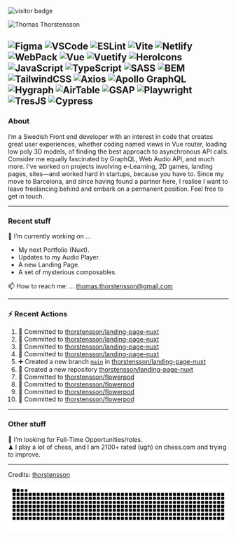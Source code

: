 <img src="https://visitor-badge.laobi.icu/badge?page_id=thorstensson" alt="visitor badge"/></p>

![Thomas Thorstensson](https://github.com/user-attachments/assets/ac4417b0-aae0-422a-b866-3b8120c2d6ff)

![Figma](https://img.shields.io/badge/Figma-ffffff?style=for-the-badge&color=000000)
![VSCode](https://img.shields.io/badge/VSCode-ffffff?style=for-the-badge&color=000000)
![ESLint](https://img.shields.io/badge/ESLint-ffffff?style=for-the-badge&color=000000)
![Vite](https://img.shields.io/badge/Vite-ffffff?style=for-the-badge&color=000000)
![Netlify](https://img.shields.io/badge/Netlify-ffffff?style=for-the-badge&color=000000)
![WebPack](https://img.shields.io/badge/WebPack-ffffff?style=for-the-badge&color=000000)
![Vue](https://img.shields.io/badge/Vue-ffffff?style=for-the-badge&color=67ea53)
![Vuetify](https://img.shields.io/badge/Vuetify-ffffff?style=for-the-badge&color=67ea53)
![HeroIcons](https://img.shields.io/badge/HeroIcons-ffffff?style=for-the-badge&color=000000)
![JavaScript](https://img.shields.io/badge/JavaScript-ffffff?style=for-the-badge&color=f2ff09)
![TypeScript](https://img.shields.io/badge/TypeScript-ffffff?style=for-the-badge&color=3756EC)
![SASS](https://img.shields.io/badge/SASS-ffffff?style=for-the-badge&color=000000)
![BEM](https://img.shields.io/badge/BEM-ffffff?style=for-the-badge&color=000000)
![TailwindCSS](https://img.shields.io/badge/TailwindCSS-ffffff?style=for-the-badge&color=000000)
![Axios](https://img.shields.io/badge/Axios-ffffff?style=for-the-badge&color=000000)
![Apollo GraphQL](https://img.shields.io/badge/Apollo%20GraphQL-ffffff?style=for-the-badge&color=000000)
![Hygraph](https://img.shields.io/badge/Hygraph-ffffff?style=for-the-badge&color=000000)
![AirTable](https://img.shields.io/badge/AirTable-ffffff?style=for-the-badge&color=000000)
![GSAP](https://img.shields.io/badge/GSAP-ffffff?style=for-the-badge&color=000000)
![Playwright](https://img.shields.io/badge/Playwright-ffffff?style=for-the-badge&color=000000)
![TresJS](https://img.shields.io/badge/TresJS-ffffff?style=for-the-badge&color=000000)
![Cypress](https://img.shields.io/badge/Cypress-ffffff?style=for-the-badge&color=000000)
---
### About
I’m a Swedish Front end developer with an interest in code that creates great user experiences, whether coding named views in Vue router, loading low poly 3D models, of finding the best approach to asynchronous API calls. Consider me equally fascinated by GraphQL, Web Audio API, and much more. I've worked on projects involving e-Learning, 2D games, landing pages, sites—and worked hard in startups, because you have to. Since my move to Barcelona, and since having found a partner here, I realise I want to leave freelancing behind and embark on a permanent position. Feel free to get in touch.

---
### Recent stuff
🔭 I’m currently working on ... 
- My next Portfolio (Nuxt).
- Updates to my Audio Player.
- A new Landing Page.
- A set of mysterious composables.<br>

📫 How to reach me: ... thomas.thorstensson@gmail.com 

---
### :zap: Recent Actions
<!--START_SECTION:activity-->
1. 📝 Committed to [thorstensson/landing-page-nuxt](https://github.com/thorstensson/landing-page-nuxt/commit/d96f2f631a23e2337330da0b6d5115218f703750)
2. 📝 Committed to [thorstensson/landing-page-nuxt](https://github.com/thorstensson/landing-page-nuxt/commit/ed20e9e02f34419a6a8d42783d6570f086a18d15)
3. 📝 Committed to [thorstensson/landing-page-nuxt](https://github.com/thorstensson/landing-page-nuxt/commit/80ea51398bf6d2ca277cf9cd680d2e26275fa92e)
4. 📝 Committed to [thorstensson/landing-page-nuxt](https://github.com/thorstensson/landing-page-nuxt/commit/2ec3997c9ef9b70ccd29cdc392aa52ef2810e9ac)
5. ➕ Created a new branch [`main`](https://github.com/thorstensson/landing-page-nuxt/tree/main) in [thorstensson/landing-page-nuxt](https://github.com/thorstensson/landing-page-nuxt)
6. 🎉 Created a new repository [thorstensson/landing-page-nuxt](https://github.com/thorstensson/landing-page-nuxt)
7. 📝 Committed to [thorstensson/flowerpod](https://github.com/thorstensson/flowerpod/commit/e77d389eecd704c7c2d7476a130de7f0d378c9b4)
8. 📝 Committed to [thorstensson/flowerpod](https://github.com/thorstensson/flowerpod/commit/df4c3de924b4c2062de91411a6b046ae10388519)
9. 📝 Committed to [thorstensson/flowerpod](https://github.com/thorstensson/flowerpod/commit/9db82b94432a23578dc529b4ce9400ec3f04cc73)
10. 📝 Committed to [thorstensson/flowerpod](https://github.com/thorstensson/flowerpod/commit/110b694d5b9f5e1cdea0befa02bf5a962a38d318)
<!--END_SECTION:activity-->

---
### Other stuff
💼 I’m looking for Full-Time Opportunities/roles.<br>
♟ I play a lot of chess, and I am 2100+ rated (ugh) on chess.com and trying to improve.


-----
Credits: [thorstensson](https://github.com/thorstensson)

![Snake animation](https://raw.githubusercontent.com/thorstensson/thorstensson/output/github-contribution-grid-snake-dark.svg)

